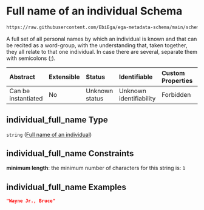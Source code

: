 # Full name of an individual Schema

```txt
https://raw.githubusercontent.com/EbiEga/ega-metadata-schema/main/schemas/EGA.common-definitions.json#/definitions/contact_details/properties/individual_full_name
```

A full set of all personal names by which an individual is known and that can be recited as a word-group, with the understanding that, taken together, they all relate to that one individual. In case there are several, separate them with semicolons (;).

| Abstract            | Extensible | Status         | Identifiable            | Custom Properties | Additional Properties | Access Restrictions | Defined In                                                                                           |
| :------------------ | :--------- | :------------- | :---------------------- | :---------------- | :-------------------- | :------------------ | :--------------------------------------------------------------------------------------------------- |
| Can be instantiated | No         | Unknown status | Unknown identifiability | Forbidden         | Allowed               | none                | [EGA.common-definitions.json\*](../../../schemas/EGA.common-definitions.json "open original schema") |

## individual\_full\_name Type

`string` ([Full name of an individual](ega-12-definitions-contact-details-properties-full-name-of-an-individual.md))

## individual\_full\_name Constraints

**minimum length**: the minimum number of characters for this string is: `1`

## individual\_full\_name Examples

```json
"Wayne Jr., Bruce"
```

